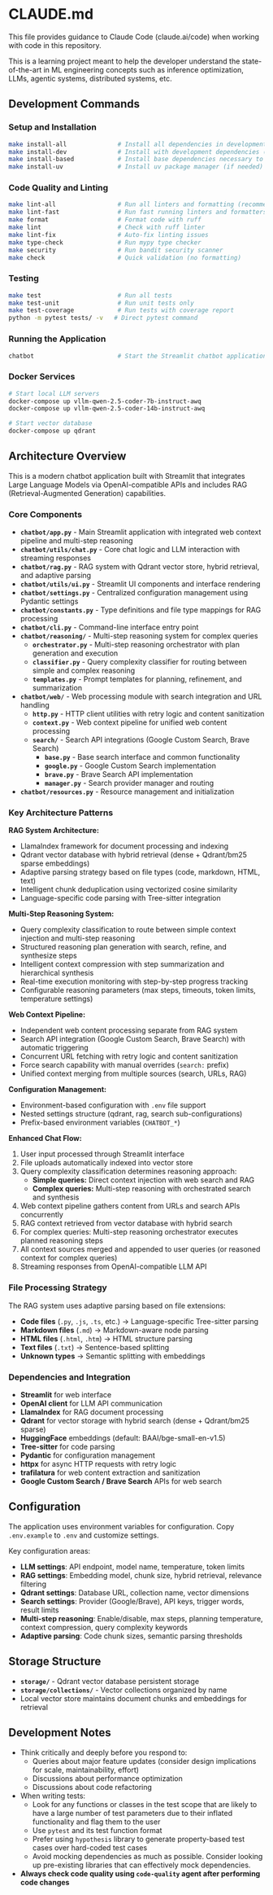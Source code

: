 # CLAUDE.md

This file provides guidance to Claude Code (claude.ai/code) when working with code in this repository.

This is a learning project meant to help the developer understand the state-of-the-art in ML engineering concepts such as inference optimization, LLMs, agentic systems, distributed systems, etc.

## Development Commands

### Setup and Installation
```bash
make install-all              # Install all dependencies in development mode
make install-dev              # Install with development dependencies (uses uv)
make install-based            # Install base dependencies necessary to run the chatbot
make install-uv               # Install uv package manager (if needed)
```

### Code Quality and Linting
```bash
make lint-all                 # Run all linters and formatting (recommended)
make lint-fast                # Run fast running linters and formatters
make format                   # Format code with ruff
make lint                     # Check with ruff linter
make lint-fix                 # Auto-fix linting issues
make type-check               # Run mypy type checker
make security                 # Run bandit security scanner
make check                    # Quick validation (no formatting)
```

### Testing
```bash
make test                     # Run all tests
make test-unit                # Run unit tests only
make test-coverage            # Run tests with coverage report
python -m pytest tests/ -v   # Direct pytest command
```

### Running the Application
```bash
chatbot                       # Start the Streamlit chatbot application
```

### Docker Services
```bash
# Start local LLM servers
docker-compose up vllm-qwen-2.5-coder-7b-instruct-awq
docker-compose up vllm-qwen-2.5-coder-14b-instruct-awq

# Start vector database
docker-compose up qdrant
```

## Architecture Overview

This is a modern chatbot application built with Streamlit that integrates Large Language Models via OpenAI-compatible APIs and includes RAG (Retrieval-Augmented Generation) capabilities.

### Core Components

- **`chatbot/app.py`** - Main Streamlit application with integrated web context pipeline and multi-step reasoning
- **`chatbot/utils/chat.py`** - Core chat logic and LLM interaction with streaming responses
- **`chatbot/rag.py`** - RAG system with Qdrant vector store, hybrid retrieval, and adaptive parsing
- **`chatbot/utils/ui.py`** - Streamlit UI components and interface rendering
- **`chatbot/settings.py`** - Centralized configuration management using Pydantic settings
- **`chatbot/constants.py`** - Type definitions and file type mappings for RAG processing
- **`chatbot/cli.py`** - Command-line interface entry point
- **`chatbot/reasoning/`** - Multi-step reasoning system for complex queries
  - **`orchestrator.py`** - Multi-step reasoning orchestrator with plan generation and execution
  - **`classifier.py`** - Query complexity classifier for routing between simple and complex reasoning
  - **`templates.py`** - Prompt templates for planning, refinement, and summarization
- **`chatbot/web/`** - Web processing module with search integration and URL handling
  - **`http.py`** - HTTP client utilities with retry logic and content sanitization
  - **`context.py`** - Web context pipeline for unified web content processing
  - **`search/`** - Search API integrations (Google Custom Search, Brave Search)
    - **`base.py`** - Base search interface and common functionality
    - **`google.py`** - Google Custom Search implementation
    - **`brave.py`** - Brave Search API implementation
    - **`manager.py`** - Search provider manager and routing
- **`chatbot/resources.py`** - Resource management and initialization

### Key Architecture Patterns

**RAG System Architecture:**
- LlamaIndex framework for document processing and indexing
- Qdrant vector database with hybrid retrieval (dense + Qdrant/bm25 sparse embeddings)
- Adaptive parsing strategy based on file types (code, markdown, HTML, text)
- Intelligent chunk deduplication using vectorized cosine similarity
- Language-specific code parsing with Tree-sitter integration

**Multi-Step Reasoning System:**
- Query complexity classification to route between simple context injection and multi-step reasoning
- Structured reasoning plan generation with search, refine, and synthesize steps
- Intelligent context compression with step summarization and hierarchical synthesis
- Real-time execution monitoring with step-by-step progress tracking
- Configurable reasoning parameters (max steps, timeouts, token limits, temperature settings)

**Web Context Pipeline:**
- Independent web content processing separate from RAG system
- Search API integration (Google Custom Search, Brave Search) with automatic triggering
- Concurrent URL fetching with retry logic and content sanitization
- Force search capability with manual overrides (`search:` prefix)
- Unified context merging from multiple sources (search, URLs, RAG)

**Configuration Management:**
- Environment-based configuration with `.env` file support
- Nested settings structure (qdrant, rag, search sub-configurations)
- Prefix-based environment variables (`CHATBOT_*`)

**Enhanced Chat Flow:**
1. User input processed through Streamlit interface
2. File uploads automatically indexed into vector store
3. Query complexity classification determines reasoning approach:
   - **Simple queries:** Direct context injection with web search and RAG
   - **Complex queries:** Multi-step reasoning with orchestrated search and synthesis
4. Web context pipeline gathers content from URLs and search APIs concurrently
5. RAG context retrieved from vector database with hybrid search
6. For complex queries: Multi-step reasoning orchestrator executes planned reasoning steps
7. All context sources merged and appended to user queries (or reasoned context for complex queries)
8. Streaming responses from OpenAI-compatible LLM API

### File Processing Strategy

The RAG system uses adaptive parsing based on file extensions:
- **Code files** (`.py`, `.js`, `.ts`, etc.) → Language-specific Tree-sitter parsing
- **Markdown files** (`.md`) → Markdown-aware node parsing
- **HTML files** (`.html`, `.htm`) → HTML structure parsing
- **Text files** (`.txt`) → Sentence-based splitting
- **Unknown types** → Semantic splitting with embeddings

### Dependencies and Integration

- **Streamlit** for web interface
- **OpenAI client** for LLM API communication  
- **LlamaIndex** for RAG document processing
- **Qdrant** for vector storage with hybrid search (dense + Qdrant/bm25 sparse)
- **HuggingFace** embeddings (default: BAAI/bge-small-en-v1.5)
- **Tree-sitter** for code parsing
- **Pydantic** for configuration management
- **httpx** for async HTTP requests with retry logic
- **trafilatura** for web content extraction and sanitization
- **Google Custom Search / Brave Search** APIs for web search

## Configuration

The application uses environment variables for configuration. Copy `.env.example` to `.env` and customize settings.

Key configuration areas:
- **LLM settings**: API endpoint, model name, temperature, token limits
- **RAG settings**: Embedding model, chunk size, hybrid retrieval, relevance filtering
- **Qdrant settings**: Database URL, collection name, vector dimensions
- **Search settings**: Provider (Google/Brave), API keys, trigger words, result limits
- **Multi-step reasoning**: Enable/disable, max steps, planning temperature, context compression, query complexity keywords
- **Adaptive parsing**: Code chunk sizes, semantic parsing thresholds

## Storage Structure

- **`storage/`** - Qdrant vector database persistent storage
- **`storage/collections/`** - Vector collections organized by name
- Local vector store maintains document chunks and embeddings for retrieval

## Development Notes

- Think critically and deeply before you respond to:
  - Queries about major feature updates (consider design implications for scale, maintainability, effort)
  - Discussions about performance optimization
  - Discussions about code refactoring
- When writing tests:
  - Look for any functions or classes in the test scope that are likely to have a large number of test parameters due to their inflated functionality and flag them to the user
  - Use `pytest` and its test function format
  - Prefer using `hypothesis` library to generate property-based test cases over hard-coded test cases
  - Avoid mocking dependencies as much as possible. Consider looking up pre-existing libraries that can effectively mock dependencies.
- **Always check code quality using `code-quality` agent after performing code changes**
